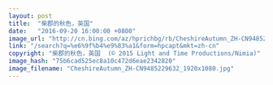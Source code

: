 ```yaml
---
layout: post
title:  "柴郡的秋色，英国"
date:   "2016-09-20 16:00:00 +0800"
image_url: "http://cn.bing.com/az/hprichbg/rb/CheshireAutumn_ZH-CN9485229632_1920x1080.jpg"
link: "/search?q=%e6%9f%b4%e9%83%a1&form=hpcapt&mkt=zh-cn"
copyright: "柴郡的秋色，英国  (© 2015 Light and Time Productions/Nimia)"
image_hash: "75b6cad525ec8a10c472d6eae2342820"
image_filename: "CheshireAutumn_ZH-CN9485229632_1920x1080.jpg"
---
```

